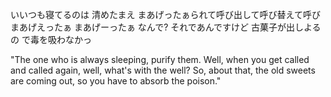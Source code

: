 いいつも寝てるのは 清めたまえ まあげったぁられて呼び出して呼び替えて呼び まあげえったぁ まあげーったぁ なんで? それであんですけど 古菓子が出しよるの
で毒を吸わなかっ

"The one who is always sleeping, purify them. Well, when you get called and called again, well, what's with the well? So, about that, the old sweets are coming out, so you have to absorb the poison."
